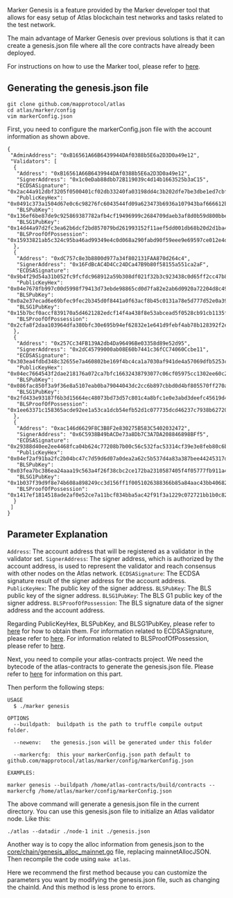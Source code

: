 Marker Genesis is a feature provided by the Marker developer tool that allows for easy setup of Atlas blockchain test
networks and tasks related to the test network.

The main advantage of Marker Genesis over previous solutions is that it can create a genesis.json file where all the
core contracts have already been deployed.

For instructions on how to use the Marker tool, please refer
to [here](/docs/base/mapo-relay-chain/marker/overview_en.md#usage).

## Generating the genesis.json file

```shell
git clone github.com/mapprotocol/atlas
cd atlas/marker/config
vim markerConfig.json
```

First, you need to configure the markerConfig.json file with the account information as shown above.

```shell
{
 "AdminAddress": "0xB16561A66B6439944DAf0388b5E6a2D3D0a49e12",
 "Validators": [
  {
   "Address": "0xB16561A66B6439944DAf0388b5E6a2D3D0a49e12",
   "SignerAddress": "0x1c0eDab88dbb72B119039c4d14b1663525b3aC15",
   "ECDSASignature": "0x2ac44a912dbf3205f0500401cf02db33240fa03198dd4c3b202dfe7be3dbe1ed7cbfbe9326d50223faf2971e3ecefed027df1dda6727e9c45b55b377384dacf201",
   "PublicKeyHex": "0x0491c373a1504d67e0c6c98276fc6043544fd09a623473b6936a107943baf666612b5e2a3beacf839d1ec74fd00f4388d4b813eac26b26ab4859003473b286650a",
   "BLSPubKey": "0x136ef6be87de9c925869387782afb4cf19496999c2684709daeb3af8d0b59d800bbe05870789f0f9b3cadababa69f5a00a38bbcba71d99c4c35d671442232c4d3017fd6b99e8356a3e4e985bdfc60bbcb8d939c87976a1ff677d7c42989b379a0b4c0f168a544c892bd2b3ec480e3d6c58c7dddb8d83677ebee2e87ab3660b80",
   "BLSG1PubKey": "0x14d44a97d2fc3ea62b6dcf2bd857079bd261993152f11aef5dd001db68b20d2d1ba45f117b6530a7aec45d7d90fd4e15d2a62f62b706eaa115aa801caeee294b",
   "BLSProofOfPossession": "0x15933821ab5c324c95ba46ad99349e4c0d068a290fabd90f59eee9e69597ce012e4df0614f48696ff22c52a0667ee1daf8ca581d920c39ba726f0f3c69cae66e"
  },
  {
   "Address": "0xdC757c8e3b8800d977a34f802131FAA870d264c4",
   "SignerAddress": "0x16FdBcAC4D4Cc24DCa47B9b80f58155a551ca2aF",
   "ECDSASignature": "0x9b4f29d54a31b052fc9fcfdc968912a59b308df021f32b3c923438c0d65ff2cc47b8d01bf5968d70a8c82875a1852c313540f89467a3fe833902a0c0aff5a27a01",
   "PublicKeyHex": "0x04e7678fb997c00d5998f79413d73ebde98865cd0d7fa82e2ab6d0920a72204d8c49c14f873ec9ee0e0b38651001acc9a4c1a0a63de6c6589b896f21f6a6bb6837",
   "BLSPubKey": "0x0a2e37ecad6e69bfec9fec2b345d0f8441a0f63acf8b45c0131a78e5d777d52e0a39404ca85f2c08752c1d4ff8df05c82c7880779d61fe3fabcd4fd682463c0515b1f0217561a6a72bd381da19e34c5560c6eccb08ff83d7d3f4ac6da7f5d1ed15a2780f782c1fa571fa65b99694af559b9df168b1d8745ac3bbc7d3fe550b94",
   "BLSG1PubKey": "0x15b7bcf0accf839170a5d4621282edcf14f4a438f8e53abcead5f0528cb91cb1135fd4e82ede1493ab1209af122e1dc186c885cc96d2413cbc09a58163b91eb9",
   "BLSProofOfPossession": "0x2cfa8f2daa103964dfa380bfc30e695b94ef62832e1e641d9febf4ab78b128392f2e33612a66cc75e35a6326b8a6aa0be26fd9567d4aeff16e9883a671648b5d"
  },
  {
   "Address": "0x257Cc34FB139A2db4Da96496Be03358d89e52d95",
   "SignerAddress": "0x2dC45799000ab08E60b7441c36fCC74060Ccbe11",
   "ECDSASignature": "0x303ea4fdbd348c32655e7a460802be169f4bc4ca1a7030af941de4a57069dfb5253c0c087e06e258f63e50176bd5b54bf462514d8116ec3394bdc875c5678f7500",
   "PublicKeyHex": "0x04ec7664543f2dae218176a072ca7bfc16632438793077c06cf05975cc1302ee60c27f29e2cc3b64ffbaa69d2939e937f99a7bf93d7c5fa59bffbcd769e4f234e8",
   "BLSPubKey": "0x086fac850f3a9f36e8a5107eab0ba79044043dc2cc6b897cbbd0d4bf805570ff270a98f28e2d2e70b7b2ecc41a4a13e453178354997aa2038852c5945f0564bb02cdf57642881a1b40417fe3620429fc087f8dee6a68e5d7193d3243c38a1f3827d0f4cb616722a1fa78a283a17589d7688a769ade77e9d6417c6e2a9adf59c3",
   "BLSG1PubKey": "0x2fd433e93187f6b3d15664ec48073bd73d57c801c4a8bfc1e0e3abd3deefc45619d45ac7ad54df7dda5b8afd6f882c9d9f879dbc6d587f1da5da1751baac729f",
   "BLSProofOfPossession": "0x1ee63371c158365acde92ee1a53ca1dcb54efb52d1c077735dcd46237c7938b62720e4903dd9b825f3bed819422791352a9b7fe1a39e1183d33c0ca892cff1f4"
  },
  {
   "Address": "0xac146d6629F8C3B8F2e830275B583C5402032472",
   "SignerAddress": "0x6C5938B49bACDe73a8Db7C3A7DA208846898BFf5",
   "ECDSASignature": "0x29388d40ee2ee4468fca04b624c77208b7b00c56c532fac53314cf39e3e8feb80c6bd2b7d25a6e20e9da0adaeec4b49c13b673e6ca2d088370e0b6189fb216f000",
   "PublicKeyHex": "0x04ef2af91ba2fc2b04bc47c7d59d6d07a0dea2a62c5b537d4a83a387bee44245317de753c4e45858708c0d31473c6595ac9dddbcf7ac02a13df4af1a188e2c9c24",
   "BLSPubKey": "0x03fea7bc386ea24aaa19c563a4f26f38cbc2ce172ba2310587405f4f05777fb911a4c3553b7b6529ea02a9da3ae2df6f70c3409105b39e1930d6a6ae8344fc221f5dfb2e73cc8ce434d1af33d95366796bdec26ca7cfcc0a03867fabf471884206db6b9e175a131995bd0c70b93a6f2eec96d831ad0c42d13d334f780d578834",
   "BLSG1PubKey": "0x1b037f39d9f8e74b608a898249cc3d156ff1f0051026388366b85a84aac43bb4068275cd909e16b29f1b3bc97e91ec0a8b95a11b8a574cbc2c9ea142d26c8a49",
   "BLSProofOfPossession": "0x1417ef1814518ade2af0e52ce7a11bcf834bba5ac42f91f3a1229c072721bb1b0c82513600690ebc0244572dd459d280abd6c14c0fc4837fa06335c88457a402"
  }
 ]
}
```

## Parameter Explanation

`Address`: The account address that will be registered as a validator in the validator set.
`SignerAddress`: The signer address, which is authorized by the account address, is used to represent the validator and
reach consensus with other nodes on the Atlas network.
`ECDSASignature`: The ECDSA signature result of the signer address for the account address.
`PublicKeyHex`: The public key of the signer address.
`BLSPubKey`: The BLS public key of the signer address.
`BLSG1PubKey`: The BLS G1 public key of the signer address.
`BLSProofOfPossession`: The BLS signature data of the signer address and the account address.

Regarding PublicKeyHex, BLSPubKey, and BLSG1PubKey, please refer
to [here](/docs/base/mapo-relay-chain/make-private-network_en.md#create-an-account) for how to obtain them.
For information related to ECDSASignature, please refer
to [here](/docs/base/mapo-relay-chain/marker/validator_en.md#makeecdsasignaturefromsigner).
For information related to BLSProofOfPossession, please refer
to [here](/docs/base/mapo-relay-chain/marker/validator_en.md#makeblsproofofpossessionfromsigner).

Next, you need to compile your atlas-contracts project. We need the bytecode of the atlas-contracts to generate the
genesis.json file.
Please refer to [here](/docs/base/mapo-relay-chain/genesis-contract/deploy_en.md#compile-contracts) for
information
on this part.

Then perform the following steps:

```shell
USAGE
  $ ./marker genesis

OPTIONS
  --buildpath:  buildpath is the path to truffle compile output folder.
  
  --newenv:   the genesis.json will be generated under this folder 

  --markercfg:  this your markerConfig.json path default to github.com/mapprotocol/atlas/marker/config/markerConfig.json
                                                     
EXAMPLES:

marker genesis --buildpath /home/atlas-contracts/build/contracts --markercfg /home/atlas/marker/config/markerConfig.json

```

The above command will generate a genesis.json file in the current directory. You can use this genesis.json file to
initialize an Atlas validator node. Like this:

```shell
./atlas --datadir ./node-1 init ./genesis.json
```

Another way is to copy the alloc information from genesis.json to
the [core/chain/genesis_alloc_mainnet.go](https://github.com/mapprotocol/atlas/blob/8862631953900d1c5dbbdbb803812b9823678d74/core/chain/genesis_alloc_mainnet.go#L25)
file, replacing mainnetAllocJSON. Then recompile the code using `make atlas`.

Here we recommend the first method because you can customize the parameters you want by modifying the genesis.json file,
such as changing the chainId. And this method is less prone to errors.